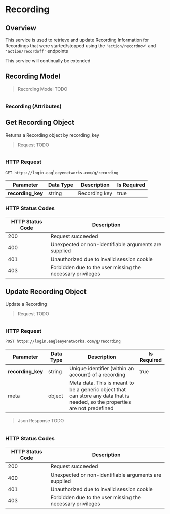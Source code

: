 # Recording

<!--===================================================================-->
## Overview
<!--===================================================================-->

This service is used to retrieve and update Recording Information for Recordings that were started/stopped using the `'action/recordnow'` and `'action/recordoff'` endpoints

<aside class="success">This service will continually be extended</aside>

<!--===================================================================-->
## Recording Model
<!--===================================================================-->

> Recording Model TODO

```json
```

### Recording (Attributes)

<details hidden>
Parameter | Data Type | Description
--------- | --------- | -----------
<p hidden>???</p> | <p hidden>???</p> | <p hidden>???</p>
</details>


<!--===================================================================-->
## Get Recording Object
<!--===================================================================-->

Returns a Recording object by recording_key

> Request TODO

```shell
```

### HTTP Request

`GET https://login.eagleeyenetworks.com/g/recording`

Parameter         | Data Type | Description | Is Required
---------         | --------- | ----------- | -----------
**recording_key** | string    | Recording key | true

### HTTP Status Codes

HTTP Status Code | Description
---------------- | -----------
200 | Request succeeded
400	| Unexpected or non-identifiable arguments are supplied
401	| Unauthorized due to invalid session cookie
403	| Forbidden due to the user missing the necessary privileges


<!--===================================================================-->
## Update Recording Object
<!--===================================================================-->

Update a Recording

> Request TODO

```shell
```

### HTTP Request

`POST https://login.eagleeyenetworks.com/g/recording`

Parameter         | Data Type | Description | Is Required
---------         | --------- | ----------- | -----------
**recording_key** | string    | Unique identifier (within an account) of a recording | true
meta              | object    | Meta data. This is meant to be a generic object that can store any data that is needed, so the properties are not predefined

> Json Response TODO

```json
```

<details hidden>
### HTTP Response (Json Attributes)

Parameter | Data Type | Description
--------- | --------- | -----------
<p hidden>???</p> | <p hidden>???</p> | <p hidden>???</p>
</details>


### HTTP Status Codes

HTTP Status Code | Description
---------------- | -----------
200 | Request succeeded
400	| Unexpected or non-identifiable arguments are supplied
401	| Unauthorized due to invalid session cookie
403	| Forbidden due to the user missing the necessary privileges

